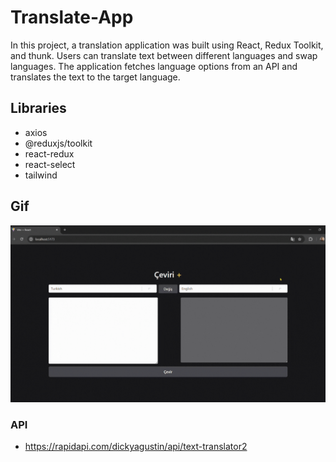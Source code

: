 # Translate-App

In this project, a translation application was built using React, Redux Toolkit, and thunk. Users can translate text between different languages and swap languages. The application fetches language options from an API and translates the text to the target language.

## Libraries

- axios
- @reduxjs/toolkit
- react-redux
- react-select
- tailwind

## Gif

<img src="translate.gif" />

### API

- https://rapidapi.com/dickyagustin/api/text-translator2
